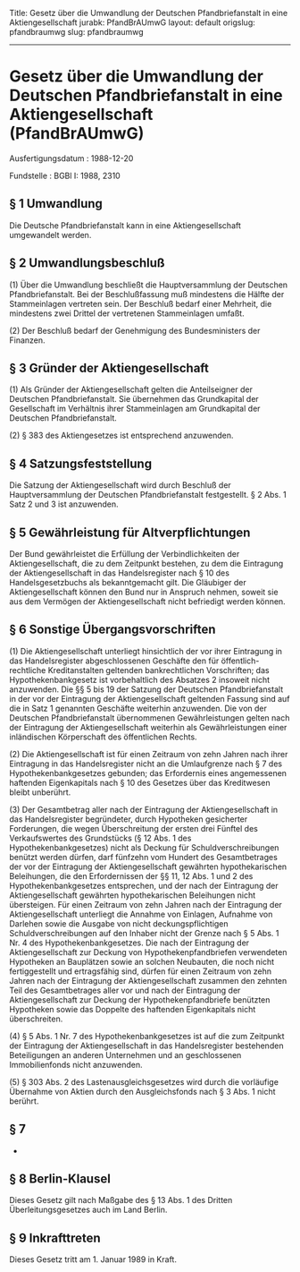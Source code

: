 Title: Gesetz über die Umwandlung der Deutschen Pfandbriefanstalt in eine Aktiengesellschaft
jurabk: PfandBrAUmwG
layout: default
origslug: pfandbraumwg
slug: pfandbraumwg

---

# Gesetz über die Umwandlung der Deutschen Pfandbriefanstalt in eine Aktiengesellschaft (PfandBrAUmwG)

Ausfertigungsdatum
:   1988-12-20

Fundstelle
:   BGBl I: 1988, 2310



## § 1 Umwandlung

Die Deutsche Pfandbriefanstalt kann in eine Aktiengesellschaft
umgewandelt werden.


## § 2 Umwandlungsbeschluß

(1) Über die Umwandlung beschließt die Hauptversammlung der Deutschen
Pfandbriefanstalt. Bei der Beschlußfassung muß mindestens die Hälfte
der Stammeinlagen vertreten sein. Der Beschluß bedarf einer Mehrheit,
die mindestens zwei Drittel der vertretenen Stammeinlagen umfaßt.

(2) Der Beschluß bedarf der Genehmigung des Bundesministers der
Finanzen.


## § 3 Gründer der Aktiengesellschaft

(1) Als Gründer der Aktiengesellschaft gelten die Anteilseigner der
Deutschen Pfandbriefanstalt. Sie übernehmen das Grundkapital der
Gesellschaft im Verhältnis ihrer Stammeinlagen am Grundkapital der
Deutschen Pfandbriefanstalt.

(2) § 383 des Aktiengesetzes ist entsprechend anzuwenden.


## § 4 Satzungsfeststellung

Die Satzung der Aktiengesellschaft wird durch Beschluß der
Hauptversammlung der Deutschen Pfandbriefanstalt festgestellt. § 2
Abs. 1 Satz 2 und 3 ist anzuwenden.


## § 5 Gewährleistung für Altverpflichtungen

Der Bund gewährleistet die Erfüllung der Verbindlichkeiten der
Aktiengesellschaft, die zu dem Zeitpunkt bestehen, zu dem die
Eintragung der Aktiengesellschaft in das Handelsregister nach § 10 des
Handelsgesetzbuchs als bekanntgemacht gilt. Die Gläubiger der
Aktiengesellschaft können den Bund nur in Anspruch nehmen, soweit sie
aus dem Vermögen der Aktiengesellschaft nicht befriedigt werden
können.


## § 6 Sonstige Übergangsvorschriften

(1) Die Aktiengesellschaft unterliegt hinsichtlich der vor ihrer
Eintragung in das Handelsregister abgeschlossenen Geschäfte den für
öffentlich-rechtliche Kreditanstalten geltenden bankrechtlichen
Vorschriften; das Hypothekenbankgesetz ist vorbehaltlich des Absatzes
2 insoweit nicht anzuwenden. Die §§ 5 bis 19 der Satzung der Deutschen
Pfandbriefanstalt in der vor der Eintragung der Aktiengesellschaft
geltenden Fassung sind auf die in Satz 1 genannten Geschäfte weiterhin
anzuwenden. Die von der Deutschen Pfandbriefanstalt übernommenen
Gewährleistungen gelten nach der Eintragung der Aktiengesellschaft
weiterhin als Gewährleistungen einer inländischen Körperschaft des
öffentlichen Rechts.

(2) Die Aktiengesellschaft ist für einen Zeitraum von zehn Jahren nach
ihrer Eintragung in das Handelsregister nicht an die Umlaufgrenze nach
§ 7 des Hypothekenbankgesetzes gebunden; das Erfordernis eines
angemessenen haftenden Eigenkapitals nach § 10 des Gesetzes über das
Kreditwesen bleibt unberührt.

(3) Der Gesamtbetrag aller nach der Eintragung der Aktiengesellschaft
in das Handelsregister begründeter, durch Hypotheken gesicherter
Forderungen, die wegen Überschreitung der ersten drei Fünftel des
Verkaufswertes des Grundstücks (§ 12 Abs. 1 des
Hypothekenbankgesetzes) nicht als Deckung für Schuldverschreibungen
benützt werden dürfen, darf fünfzehn vom Hundert des Gesamtbetrages
der vor der Eintragung der Aktiengesellschaft gewährten
hypothekarischen Beleihungen, die den Erfordernissen der §§ 11, 12
Abs. 1 und 2 des Hypothekenbankgesetzes entsprechen, und der nach der
Eintragung der Aktiengesellschaft gewährten hypothekarischen
Beleihungen nicht übersteigen. Für einen Zeitraum von zehn Jahren nach
der Eintragung der Aktiengesellschaft unterliegt die Annahme von
Einlagen, Aufnahme von Darlehen sowie die Ausgabe von nicht
deckungspflichtigen Schuldverschreibungen auf den Inhaber nicht der
Grenze nach § 5 Abs. 1 Nr. 4 des Hypothekenbankgesetzes. Die nach der
Eintragung der Aktiengesellschaft zur Deckung von
Hypothekenpfandbriefen verwendeten Hypotheken an Bauplätzen sowie an
solchen Neubauten, die noch nicht fertiggestellt und ertragsfähig
sind, dürfen für einen Zeitraum von zehn Jahren nach der Eintragung
der Aktiengesellschaft zusammen den zehnten Teil des Gesamtbetrages
aller vor und nach der Eintragung der Aktiengesellschaft zur Deckung
der Hypothekenpfandbriefe benützten Hypotheken sowie das Doppelte des
haftenden Eigenkapitals nicht überschreiten.

(4) § 5 Abs. 1 Nr. 7 des Hypothekenbankgesetzes ist auf die zum
Zeitpunkt der Eintragung der Aktiengesellschaft in das Handelsregister
bestehenden Beteiligungen an anderen Unternehmen und an geschlossenen
Immobilienfonds nicht anzuwenden.

(5) § 303 Abs. 2 des Lastenausgleichsgesetzes wird durch die
vorläufige Übernahme von Aktien durch den Ausgleichsfonds nach § 3
Abs. 1 nicht berührt.


## § 7

-


## § 8 Berlin-Klausel

Dieses Gesetz gilt nach Maßgabe des § 13 Abs. 1 des Dritten
Überleitungsgesetzes auch im Land Berlin.


## § 9 Inkrafttreten

Dieses Gesetz tritt am 1. Januar 1989 in Kraft.

